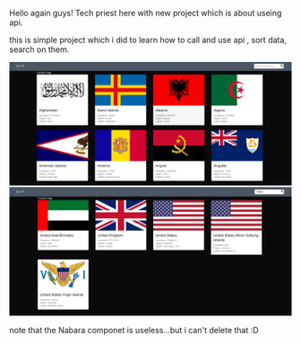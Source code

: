 Hello again guys!
Tech priest here with new project which is about useing api.

this is simple project which i did to learn how to call and use api , sort data, search on them.

![Screenshot 2024-09-21 170356](image1.jpg)
![Screenshot 2024-09-21 170340](image2.jpg)

note that the Nabara componet is useless...but i can't delete that :D
